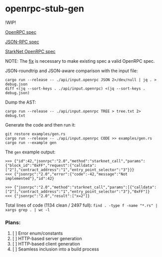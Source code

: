 openrpc-stub-gen
================

!WIP!

[OpenRPC spec](https://spec.open-rpc.org/)

[JSON-RPC spec](https://www.jsonrpc.org/specification)

[StarkNet OpenRPC spec](https://github.com/starkware-libs/starknet-specs)

NOTE: The [fix](https://github.com/starkware-libs/starknet-specs/pull/56) is necessary to make existing spec a valid OpenRPC spec.

JSON-roundtrip and JSON-aware comparison with the input file:

```
cargo run --release -- ./api/input.openrpc JSON 2>/dev/null | jq . > debug.json
diff <(jq --sort-keys . ./api/input.openrpc) <(jq --sort-keys . debug.json)
```

Dump the AST:

```
cargo run --release -- ./api/input.openrpc TREE > tree.txt 2> debug.txt
```

Generate the code and then run it:

```
git restore examples/gen.rs
cargo run --release -- ./api/input.openrpc CODE >> examples/gen.rs
cargo run --example gen
```

The `gen` example output:

```
>>> {"id":42,"jsonrpc":"2.0","method":"starknet_call","params":{"block_id":"0xFF","request":{"calldata":["2"],"contract_address":"1","entry_point_selector":"3"}}}
<<< {"jsonrpc":"2.0","error":{"code":-42,"message":"Not implemented"},"id":42}

>>> {"jsonrpc":"2.0","method":"starknet_call","params":[{"calldata":["2"],"contract_address":"1","entry_point_selector":"3"},"0xFF"]}
<<< {"jsonrpc":"2.0","result":["x=2"]}
```

Total lines of code (1134 clean / 2497 full): `find . -type f -name "*.rs" | xargs grep . | wc -l`

### Plans:

1. [ ] Error enum/constants
1. [ ] HTTP-based server generation
1. [ ] HTTP-based client generation
1. [ ] Seamless inclusion into a build process
